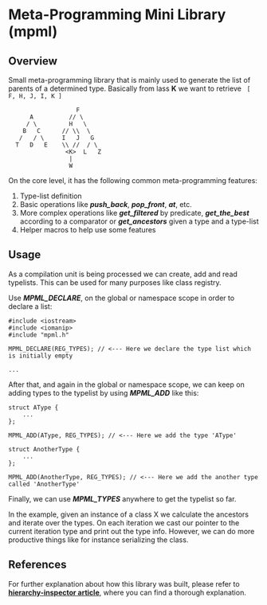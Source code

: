 # Meta-Programming Mini Library (mpml)

## Overview

Small meta-programming library that is mainly used to generate the list of parents of a determined type. Basically from lass **K** we want to retrieve ``` [ F, H, J, I, K ]```

```
                   F
      A          // \
     / \         H   \
    B   C      // \\  \
   /   / \     I   J   G
  T   D   E    \\ //  / \
                <K>  L   Z
                 | 
                 W
```

On the core level, it has the following common meta-programming features:
1. Type-list definition
2. Basic operations like _**push_back**_, _**pop_front**_, _**at**_, etc.
3. More complex operations like _**get_filtered**_ by predicate, _**get_the_best**_ according to a comparator or _**get_ancestors**_ given a type and a type-list
4. Helper macros to help use some features

## Usage

As a compilation unit is being processed we can create, add and read typelists. This can be used for many purposes like class registry.

Use **_MPML_DECLARE_**, on the global or namespace scope in order to declare a list:
```
#include <iostream>
#include <iomanip>
#include "mpml.h"

MPML_DECLARE(REG_TYPES); // <--- Here we declare the type list which is initially empty

...
```

After that, and again in the global or namespace scope, we can keep on adding types to the typelist by using **_MPML_ADD_** like this:

```
struct AType {
    ...
};

MPML_ADD(AType, REG_TYPES); // <--- Here we add the type 'AType'

struct AnotherType {
    ...
};

MPML_ADD(AnotherType, REG_TYPES); // <--- Here we add the another type called 'AnotherType'

```

Finally, we can use **_MPML_TYPES_** anywhere to get the typelist so far. 

In the example, given an instance of a class X we calculate the ancestors and iterate over the types. On each iteration we cast our pointer to the current iteration type and print out the type info. However, we can do more productive things like for instance serializing the class.

## References

For further explanation about how this library was built, please refer to [**hierarchy-inspector article**](https://github.com/galtza/hierarchy-inspector), where you can find a thorough explanation.

